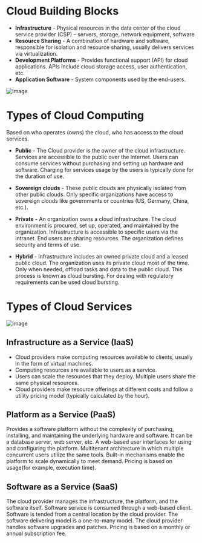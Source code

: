 # Cloud Building Blocks

- **Infrastructure** - Physical resources in the data center of the cloud service provider (CSP) – servers, storage, network equipment, software
- **Resource Sharing** - A combination of hardware and software, responsible for isolation and resource sharing, usually delivers services via virtualization.
- **Development Platforms** - Provides functional support (API) for cloud applications. APIs include cloud storage access, user authentication, etc.
- **Application Software** - System components used by the end-users.

![image](https://user-images.githubusercontent.com/34960418/151962531-8090c758-95f1-4ebb-82af-4810594d49ae.png)

# Types of Cloud Computing

Based on who operates (owns) the cloud, who has access to the cloud services.

- **Public** - The Cloud provider is the owner of the cloud infrastructure. Services are accessible to the public over the Internet. Users can consume services without purchasing and setting up hardware and software. Charging for services usage by the users is typically done for the duration of use.

- **Sovereign clouds** - These public clouds are physically isolated from other public clouds. Only specific organizations have access to sovereign clouds like governments or countries (US, Germany, China, etc.).

- **Private** - An organization owns a cloud infrastructure. The cloud environment is procured, set up, operated, and maintained by the organization. Infrastructure is accessible to specific users via the intranet. End users are sharing resources. The organization defines security and terms of use. 

- **Hybrid** - Infrastructure includes an owned private cloud and a leased public cloud. The organization uses its private cloud most of the time. Only when needed, offload tasks and data to the public cloud. This process is known as cloud bursting. For dealing with regulatory requirements can be used cloud bursting.

# Types of Cloud Services

![image](https://user-images.githubusercontent.com/34960418/151966995-26e0dd04-35c8-4693-819c-c2c87566cfff.png)

## **Infrastructure as a Service (IaaS)**
  
- Cloud providers make computing resources available to clients, usually in the form of virtual machines. 
- Computing resources are available to users as a service.
- Users can scale the resources that they deploy.  Multiple users share the same physical resources.
- Cloud providers make resource offerings at different costs and follow a utility pricing model (typically calculated by the hour).


## Platform as a Service (PaaS)

Provides a software platform without the complexity of purchasing, installing, and maintaining the underlying hardware and software. It can be a database server, web server, etc. A web-based user interfaces for using and configuring the platform. Multitenant architecture in which multiple concurrent users utilize the same tools. Built-in mechanisms enable the platform to scale dynamically to meet demand. Pricing is based on usage(for example, execution time).


## Software as a Service (SaaS)

The cloud provider manages the infrastructure, the platform, and the software itself. Software service is consumed through a web-based client. Software is tended from a central location by the cloud provider. The software delivering model is a one-to-many model. The cloud provider handles software upgrades and patches. Pricing is based on a monthly or annual subscription fee.




